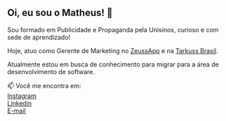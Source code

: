 ## Oi, eu sou o Matheus! 👋

Sou formado em Publicidade e Propaganda pela Unisinos, curioso e com sede de aprendizado!

Hoje, atuo como Gerente de Marketing no [ZeussApp](https://www.instagram.com/zeussapp/) e na [Tarkuss Brasil](https://www.instagram.com/tarkussbrasil/). 

Atualmente estou em busca de conhecimento para migrar para a área de desenvolvimento de software. 

📫 Você me encontra em:\
[Instagram](https://www.instagram.com/matheusantns/)\
[Linkedin](https://www.linkedin.com/in/matheus-antunes-b42687129/)\
[E-mail](mailto:mta.santos@gmail.com)

